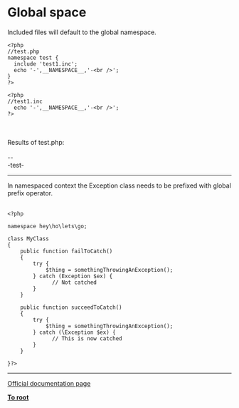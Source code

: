 # Global space



Included files will default to the global namespace.<br>

```
<?php
//test.php
namespace test {
  include 'test1.inc';
  echo '-',__NAMESPACE__,'-<br />';
}
?>
```




```
<?php
//test1.inc
  echo '-',__NAMESPACE__,'-<br />';
?>
```
<br><br>Results of test.php:<br><br>--<br>-test-  

---

In namespaced context the Exception class needs to be prefixed with global prefix operator.<br><br>

```
<?php

namespace hey\ho\lets\go;

class MyClass
{
    public function failToCatch()
    {
        try {
            $thing = somethingThrowingAnException();
        } catch (Exception $ex) {
              // Not catched
        }
    }

    public function succeedToCatch()
    {
        try {
            $thing = somethingThrowingAnException();
        } catch (\Exception $ex) {
              // This is now catched
        }
    }

}?>
```
  

---

[Official documentation page](https://www.php.net/manual/en/language.namespaces.global.php)

**[To root](/README.md)**